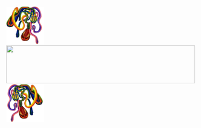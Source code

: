 <img src="rainbow2_transparent.png" width="100" height="100">   <img src="http://i.picasion.com/gl/91/fjNc.gif" width="500" height="100">                              <img src="rainbow1_transparent.png" width="100" height="100">

<!--
**rowancurry/rowancurry** is a ✨ _special_ ✨ repository because its `README.md` (this file) appears on your GitHub profile.

Here are some ideas to get you started:

- 🔭 I’m currently working on ...
- 🌱 I’m currently learning ...
- 👯 I’m looking to collaborate on ...
- 🤔 I’m looking for help with ...
- 💬 Ask me about ...
- 📫 How to reach me: ...
- 😄 Pronouns: ...
- ⚡ Fun fact: ...
-->

